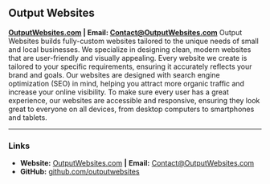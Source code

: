 ## Output Websites
**[OutputWebsites.com](https://OutputWebsites.com "Visit OutputWebsites.com") **|** **Email:** [Contact@OutputWebsites.com](mailto:Contact@OutputWebsites.com "Email Output Websites at Contact@OutputWebsites.com")**
Output Websites builds fully-custom websites tailored to the unique needs of small and local businesses.
We specialize in designing clean, modern websites that are user-friendly and visually appealing.
Every website we create is tailored to your specific requirements, ensuring it accurately reflects your brand and goals.
Our websites are designed with search engine optimization (SEO) in mind, helping you attract more organic traffic and increase your online visibility.
To make sure every user has a great experience, our websites are accessible and responsive, ensuring they look great to everyone on all devices, from desktop computers to smartphones and tablets.

---

### Links
- **Website:** [OutputWebsites.com](https://OutputWebsites.com "Visit OutputWebsites.com") **|** **Email:** [Contact@OutputWebsites.com](mailto:Contact@OutputWebsites.com "Email Output Websites at Contact@OutputWebsites.com")
- **GitHub:** [github.com/outputwebsites](https://github.com/outputwebsites "Visit the GitHub of Output Websites at github.com/outputwebsites")
